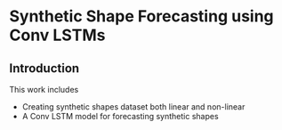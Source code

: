 # Synthetic Shape Forecasting using Conv LSTMs

## Introduction
This work includes 
- Creating synthetic shapes dataset both linear and non-linear
- A Conv LSTM model for forecasting synthetic shapes

